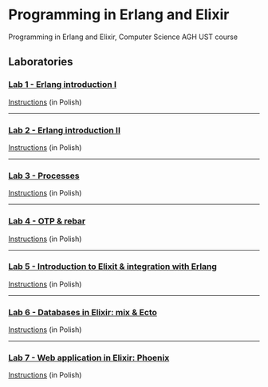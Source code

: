 # Programming in Erlang and Elixir
Programming in Erlang and Elixir, Computer Science AGH UST course

## Laboratories

### [Lab 1 - Erlang introduction I](/lab1/)
[Instructions](/lab1/README.md) (in Polish)
<hr/>

### [Lab 2 - Erlang introduction II](/lab2/)
[Instructions](/lab2/README.md) (in Polish)
<hr/>

### [Lab 3 - Processes](/lab3/)
[Instructions](/lab3/README.md) (in Polish)
<hr/>

### [Lab 4 - OTP & rebar](/lab4/)
[Instructions](/lab4/README.md) (in Polish)
<hr/>

### [Lab 5 - Introduction to Elixit & integration with Erlang](/lab5/)
[Instructions](/lab5/README.md) (in Polish)
<hr/>

### [Lab 6 - Databases in Elixir: mix & Ecto](/lab6/)
[Instructions](/lab6/README.md) (in Polish)
<hr/>

### [Lab 7 - Web application in Elixir: Phoenix](/lab7/)
[Instructions](/lab7/README.md) (in Polish)
